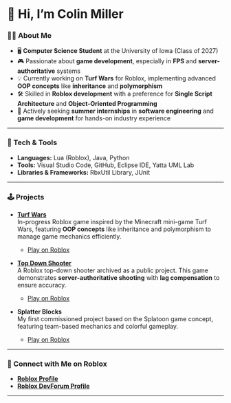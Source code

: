 # 👋 Hi, I’m Colin Miller

### 👨‍💻 About Me
- 🖥️ **Computer Science Student** at the University of Iowa (Class of 2027)
- 🎮 Passionate about **game development**, especially in **FPS** and **server-authoritative** systems
- 💡 Currently working on **Turf Wars** for Roblox, implementing advanced **OOP concepts** like **inheritance** and **polymorphism**
- 🛠️ Skilled in **Roblox development** with a preference for **Single Script Architecture** and **Object-Oriented Programming**
- 🌟 Actively seeking **summer internships** in **software engineering** and **game development** for hands-on industry experience

---

### 🔧 Tech & Tools
- **Languages:** Lua (Roblox), Java, Python
- **Tools:** Visual Studio Code, GitHub, Eclipse IDE, Yatta UML Lab
- **Libraries & Frameworks:** RbxUtil Library, JUnit

---

### 🕹️ Projects
- **[Turf Wars](https://github.com/cmmiller26)**  
   In-progress Roblox game inspired by the Minecraft mini-game Turf Wars, featuring **OOP concepts** like inheritance and polymorphism to manage game mechanics efficiently.  
   - [Play on Roblox](https://www.roblox.com/games/18974408236/Turf-Wars)

- **[Top Down Shooter](https://github.com/cmmiller26/Top-Down-Shooter)**  
   A Roblox top-down shooter archived as a public project. This game demonstrates **server-authoritative shooting** with **lag compensation** to ensure accuracy.  
   - [Play on Roblox](https://www.roblox.com/games/10876861657/Top-Down-Shooter)

- **Splatter Blocks**  
   My first commissioned project based on the Splatoon game concept, featuring team-based mechanics and colorful gameplay.  
   - [Play on Roblox](https://www.roblox.com/games/10770644057/Splatter-Blocks)

---

### 🔗 Connect with Me on Roblox
- **[Roblox Profile](https://www.roblox.com/users/107484074/profile)**  
- **[Roblox DevForum Profile](https://devforum.roblox.com/u/snarlyzoo/summary)**

---
